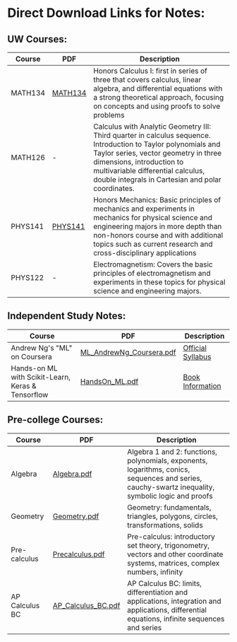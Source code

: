 # Direct Download Links for Notes:

## UW Courses:
|Course|PDF|Description|
|-|-|-|
|MATH134|[MATH134](https://github.com/ericxiaseattle/Notes/raw/master/Math/MATH13X/out/Notes/MATH134X_Notes.pdf)|Honors Calculus I: first in series of three that covers calculus, linear algebra, and differential equations with a strong theoretical approach, focusing on concepts and using proofs to solve problems|
|MATH126|-|Calculus with Analytic Geometry III: Third quarter in calculus sequence. Introduction to Taylor polynomials and Taylor series, vector geometry in three dimensions, introduction to multivariable differential calculus, double integrals in Cartesian and polar coordinates.|
|PHYS141|[PHYS141](https://github.com/ericxiaseattle/Notes/raw/master/Physics/PHYS14X/out/Intro_Physics_Notes.pdf)|Honors Mechanics: Basic principles of mechanics and experiments in mechanics for physical science and engineering majors in more depth than non-honors course and with additional topics such as current research and cross-disciplinary applications|
|PHYS122|-|Electromagnetism: Covers the basic principles of electromagnetism and experiments in these topics for physical science and engineering majors.|

## Independent Study Notes:
|Course|PDF|Description|
|-|-|-|
|Andrew Ng's "ML" on Coursera|[ML_AndrewNg_Coursera.pdf](https://github.com/ericxiaseattle/Math_Notes/raw/master/CS/Machine_Learning/out/ML_AndrewNg_Coursera.pdf)|[Official Syllabus](https://www.coursera.org/learn/machine-learning#syllabus)|
|Hands-on ML with Scikit-Learn, Keras & Tensorflow|[HandsOn_ML.pdf](https://github.com/ericxiaseattle/Notes/raw/master/CS/Machine_Learning/out/HandsOn_ML/HandsOn_ML.pdf)|[Book Information](https://www.oreilly.com/library/view/hands-on-machine-learning/9781492032632/)|


## Pre-college Courses:
|Course|PDF|Description|
|-|-|-|
|Algebra|[Algebra.pdf](https://github.com/ericxiaseattle/Math_Notes/raw/master/Math/Algebra/out/main.pdf)|Algebra 1 and 2: functions, polynomials, exponents, logarithms, conics, sequences and series, cauchy-swartz inequality, symbolic logic and proofs|
|Geometry|[Geometry.pdf](https://github.com/ericxiaseattle/Math_Notes/raw/master/Math/Geometry/out/main.pdf)|Geometry: fundamentals, triangles, polygons, circles, transformations, solids|
|Pre-calculus|[Precalculus.pdf](https://github.com/ericxiaseattle/Math_Notes/raw/master/Math/Precalculus/out/main.pdf)|Pre-calculus: introductory set theory, trigonometry, vectors and other coordinate systems, matrices, complex numbers, infinity|
|AP Calculus BC|[AP_Calculus_BC.pdf](https://github.com/ericxiaseattle/Math_Notes/raw/master/Math/APCalculusBC/out/main.pdf)|AP Calculus BC: limits, differentiation and applications, integration and applications, differential equations, infinite sequences and series|
